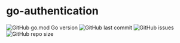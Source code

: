 # go-authentication


![GitHub go.mod Go version](https://img.shields.io/github/go-mod/go-version/gogeek-dev/go-authentication)
![GitHub last commit](https://img.shields.io/github/last-commit/gogeek-dev/go-authentication)
![GitHub issues](https://img.shields.io/github/issues/gogeek-dev/go-authentication)
![GitHub repo size](https://img.shields.io/github/repo-size/gogeek-dev/go-authentication?color=orange)
